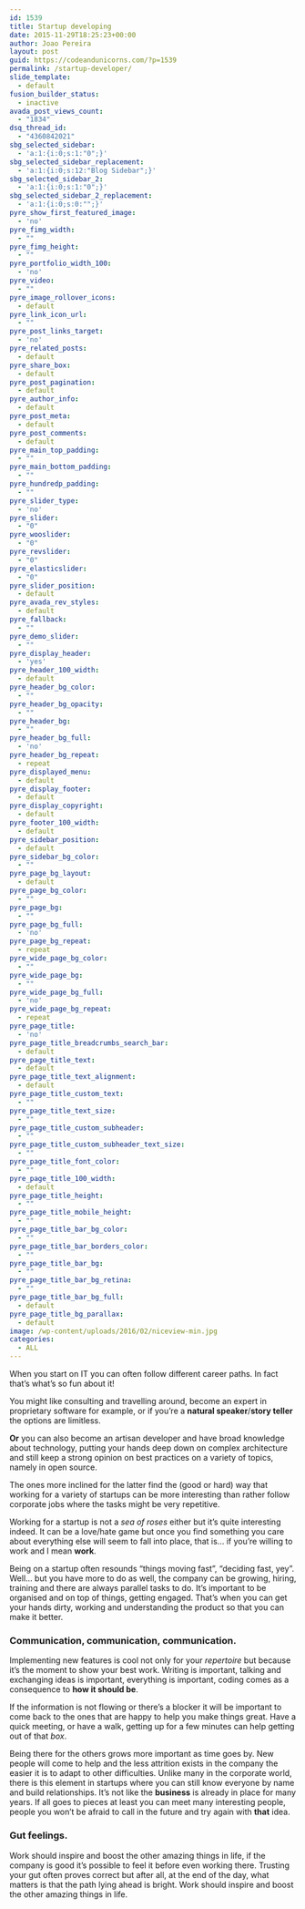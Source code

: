 ```yaml
---
id: 1539
title: Startup developing
date: 2015-11-29T18:25:23+00:00
author: Joao Pereira
layout: post
guid: https://codeandunicorns.com/?p=1539
permalink: /startup-developer/
slide_template:
  - default
fusion_builder_status:
  - inactive
avada_post_views_count:
  - "1834"
dsq_thread_id:
  - "4360842021"
sbg_selected_sidebar:
  - 'a:1:{i:0;s:1:"0";}'
sbg_selected_sidebar_replacement:
  - 'a:1:{i:0;s:12:"Blog Sidebar";}'
sbg_selected_sidebar_2:
  - 'a:1:{i:0;s:1:"0";}'
sbg_selected_sidebar_2_replacement:
  - 'a:1:{i:0;s:0:"";}'
pyre_show_first_featured_image:
  - 'no'
pyre_fimg_width:
  - ""
pyre_fimg_height:
  - ""
pyre_portfolio_width_100:
  - 'no'
pyre_video:
  - ""
pyre_image_rollover_icons:
  - default
pyre_link_icon_url:
  - ""
pyre_post_links_target:
  - 'no'
pyre_related_posts:
  - default
pyre_share_box:
  - default
pyre_post_pagination:
  - default
pyre_author_info:
  - default
pyre_post_meta:
  - default
pyre_post_comments:
  - default
pyre_main_top_padding:
  - ""
pyre_main_bottom_padding:
  - ""
pyre_hundredp_padding:
  - ""
pyre_slider_type:
  - 'no'
pyre_slider:
  - "0"
pyre_wooslider:
  - "0"
pyre_revslider:
  - "0"
pyre_elasticslider:
  - "0"
pyre_slider_position:
  - default
pyre_avada_rev_styles:
  - default
pyre_fallback:
  - ""
pyre_demo_slider:
  - ""
pyre_display_header:
  - 'yes'
pyre_header_100_width:
  - default
pyre_header_bg_color:
  - ""
pyre_header_bg_opacity:
  - ""
pyre_header_bg:
  - ""
pyre_header_bg_full:
  - 'no'
pyre_header_bg_repeat:
  - repeat
pyre_displayed_menu:
  - default
pyre_display_footer:
  - default
pyre_display_copyright:
  - default
pyre_footer_100_width:
  - default
pyre_sidebar_position:
  - default
pyre_sidebar_bg_color:
  - ""
pyre_page_bg_layout:
  - default
pyre_page_bg_color:
  - ""
pyre_page_bg:
  - ""
pyre_page_bg_full:
  - 'no'
pyre_page_bg_repeat:
  - repeat
pyre_wide_page_bg_color:
  - ""
pyre_wide_page_bg:
  - ""
pyre_wide_page_bg_full:
  - 'no'
pyre_wide_page_bg_repeat:
  - repeat
pyre_page_title:
  - 'no'
pyre_page_title_breadcrumbs_search_bar:
  - default
pyre_page_title_text:
  - default
pyre_page_title_text_alignment:
  - default
pyre_page_title_custom_text:
  - ""
pyre_page_title_text_size:
  - ""
pyre_page_title_custom_subheader:
  - ""
pyre_page_title_custom_subheader_text_size:
  - ""
pyre_page_title_font_color:
  - ""
pyre_page_title_100_width:
  - default
pyre_page_title_height:
  - ""
pyre_page_title_mobile_height:
  - ""
pyre_page_title_bar_bg_color:
  - ""
pyre_page_title_bar_borders_color:
  - ""
pyre_page_title_bar_bg:
  - ""
pyre_page_title_bar_bg_retina:
  - ""
pyre_page_title_bar_bg_full:
  - default
pyre_page_title_bg_parallax:
  - default
image: /wp-content/uploads/2016/02/niceview-min.jpg
categories:
  - ALL
---
```

When you start on IT you can often follow different career paths. In fact that&#8217;s what&#8217;s so fun about it!

You might like consulting and travelling around, become an expert in proprietary software for example, or if you&#8217;re a **natural speaker**/**story teller** the options are limitless.

**Or** you can also become an artisan developer and have broad knowledge about technology, putting your hands deep down on complex architecture and still keep a strong opinion on best practices on a variety of topics, namely in open source.

The ones more inclined for the latter find the (good or hard) way that working for a variety of startups can be more interesting than rather follow corporate jobs where the tasks might be very repetitive.

Working for a startup is not a _sea of roses_ either but it&#8217;s quite interesting indeed. It can be a love/hate game but once you find something you care about everything else will seem to fall into place, that is&#8230; if you&#8217;re willing to work and I mean **work**.

Being on a startup often resounds &#8220;things moving fast&#8221;, &#8220;deciding fast, yey&#8221;. Well&#8230; but you have more to do as well, the company can be growing, hiring, training and there are always parallel tasks to do. It&#8217;s important to be organised and on top of things, getting engaged. That&#8217;s when you can get your hands dirty, working and understanding the product so that you can make it better.

### Communication, communication, communication.

Implementing new features is cool not only for your _repertoire_ but because it&#8217;s the moment to show your best work. Writing is important, talking and exchanging ideas is important, everything is important, coding comes as a consequence to **how it should be**.

If the information is not flowing or there&#8217;s a blocker it will be important to come back to the ones that are happy to help you make things great. Have a quick meeting, or have a walk, getting up for a few minutes can help getting out of that _box_.

Being there for the others grows more important as time goes by. New people will come to help and the less attrition exists in the company the easier it is to adapt to other difficulties. Unlike many in the corporate world, there is this element in startups where you can still know everyone by name and build relationships. It&#8217;s not like the **business** is already in place for many years. If all goes to pieces at least you can meet many interesting people, people you won&#8217;t be afraid to call in the future and try again with **that** idea.

### Gut feelings.

Work should inspire and boost the other amazing things in life, if the company is good it&#8217;s possible to feel it before even working there. Trusting your gut often proves correct but after all, at the end of the day, what matters is that the path lying ahead is bright. Work should inspire and boost the other amazing things in life.
